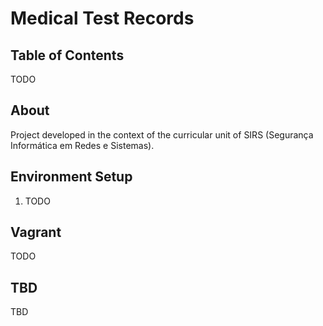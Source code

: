 # Medical Test Records

## Table of Contents

TODO

## About 

Project developed in the context of the curricular unit of SIRS (Segurança Informática em Redes e Sistemas).

## Environment Setup

1. TODO

## Vagrant

TODO

## TBD
TBD
